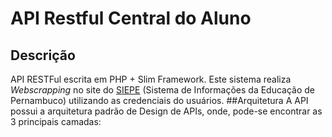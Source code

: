# API Restful Central do Aluno

## Descrição
API RESTFul escrita em PHP + Slim Framework. Este sistema realiza *Webscrapping* 
no site do [SIEPE](http://www.siepe.educacao.pe.gov.br/) (Sistema de Informações da Educação de Pernambuco) utilizando as credenciais do usuários.
##Arquitetura
A API possui a arquitetura padrão de Design de APIs, onde, pode-se encontrar as 3 principais camadas:
